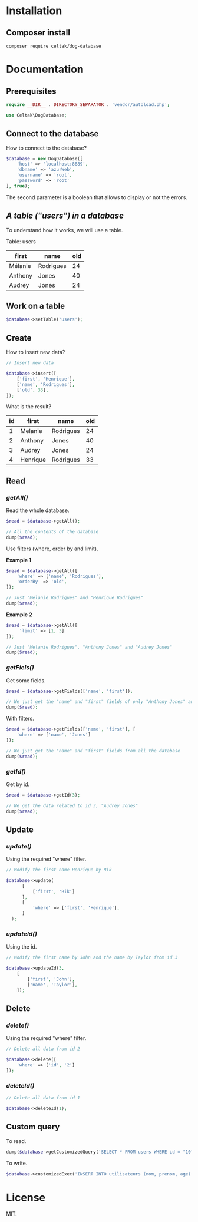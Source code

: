# Installation

## Composer install

```
composer require celtak/dog-database
```

# Documentation

## Prerequisites

```php
require __DIR__ . DIRECTORY_SEPARATOR . 'vendor/autoload.php';

use Celtak\DogDatabase;
```


## Connect to the database

How to connect to the database?

```php
$database = new DogDatabase([
    'host' => 'localhost:8889',
    'dbname' => 'azurWeb',
    'username' => 'root',
    'password' => 'root'
], true);
```

The second parameter is a boolean that allows to display or not the errors.

## *A table ("users") in a database*
To understand how it works, we will use a table.

Table: users

| first         | name          | old  |
| ------------- | ------------- | ---- |
| Mélanie       | Rodrigues     |  24  |
| Anthony       | Jones         |  40  |
| Audrey        | Jones         |  24  |

## Work on a table

```php
$database->setTable('users');
```

## Create

How to insert new data?

```php
// Insert new data

$database->insert([
    ['first', 'Henrique'],
    ['name', 'Rodrigues'],
    ['old', 33],
]);
```


What is the result?

| id  | first         | name          | old  |
| ----| ------------- | ------------- | ---- |
|  1  | Melanie       | Rodrigues     |  24  |
|  2  | Anthony       | Jones         |  40  |
|  3  | Audrey        | Jones         |  24  |
|  4  | Henrique      | Rodrigues     |  33  |




## Read

### *getAll()*
Read the whole database.

```php
$read = $database->getAll();

// All the contents of the database
dump($read);
```

Use filters (where, order by and limit).

__Example 1__

```php
$read = $database->getAll([
    'where' => ['name', 'Rodrigues'],
    'orderBy' => 'old',
]);

// Just "Melanie Rodrigues" and "Henrique Rodrigues"
dump($read);
```

__Example 2__

```php
$read = $database->getAll([
     'limit' => [1, 3]
]);

// Just "Melanie Rodrigues", "Anthony Jones" and "Audrey Jones"
dump($read);
```


### *getFiels()*
Get some fields.

```php
$read = $database->getFields(['name', 'first']);

// We just get the "name" and "first" fields of only "Anthony Jones" and "Audrey Jones"
dump($read);
```

With filters.

```php
$read = $database->getFields(['name', 'first'], [
    'where' => ['name', 'Jones']
]);

// We just get the "name" and "first" fields from all the database
dump($read);
```


### *getId()*
Get by id.

```php
$read = $database->getId(3);

// We get the data related to id 3, "Audrey Jones"
dump($read);
```

## Update

### *update()*

Using the required "where" filter.

```php
// Modify the first name Henrique by Rik

$database->update(
      [
          ['first', 'Rik']
      ],
      [
          'where' => ['first', 'Henrique'],
      ]
  );
```

### *updateId()*

Using the id.

```php
// Modify the first name by John and the name by Taylor from id 3

$database->updateId(3,
    [
        ['first', 'John'],
        ['name', 'Taylor'],
    ]);
```

## Delete

### *delete()*

Using the required "where" filter.

```php
// Delete all data from id 2

$database->delete([
    'where' => ['id', '2']
]);
```

### *deleteId()*

```php
// Delete all data from id 1

$database->deleteId(1);
```

## Custom query

To read.

```php
dump($database->getCustomizedQuery('SELECT * FROM users WHERE id = "10"'));
```

To write.

```php
$database->customizedExec('INSERT INTO utilisateurs (nom, prenom, age) VALUES ("Henrique", "Rodrigues", "33")');
```


# License

MIT.









